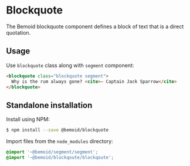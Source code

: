 # Blockquote

The Bemoid blockquote component defines a block of text that is a direct quotation.

## Usage

Use `blockquote` class along with `segment` component:

```html
<blockquote class="blockquote segment">
  Why is the rum always gone? <cite>— Captain Jack Sparrow</cite>
</blockquote>
```

## Standalone installation

Install using NPM:

```bash
$ npm install --save @bemoid/blockquote
```

Import files from the `node_modules` directory:

```scss
@import '~@bemoid/segment/segment';
@import '~@bemoid/blockqoute/blockqoute';
```